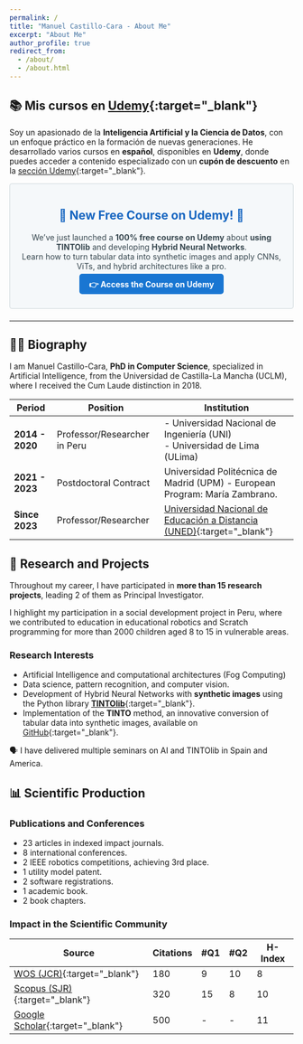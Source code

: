 ```yaml
---
permalink: /
title: "Manuel Castillo-Cara - About Me"
excerpt: "About Me"
author_profile: true
redirect_from: 
  - /about/
  - /about.html
---
```


## 📚 **Mis cursos en [Udemy](https://www.manuelcastillo.eu/udemy/){:target="_blank"}**  

Soy un apasionado de la **Inteligencia Artificial y la Ciencia de Datos**, con un enfoque práctico en la formación de nuevas generaciones. He desarrollado varios cursos en **español**, disponibles en **Udemy**, donde puedes acceder a contenido especializado con un **cupón de descuento** en la [sección Udemy](https://www.manuelcastillo.eu/udemy/){:target="_blank"}.  

<div style="border: 1px solid #cfd8dc; padding: 1em; margin-bottom: 1.5em; border-radius: 4px; background-color: #f5f8fa;">
  <h2 style="color: #1565c0; text-align: center;">🎉 New Free Course on Udemy! 🎉</h2>
  <p style="text-align: center; font-size: 1em; color: #37474f;">
    We’ve just launched a <strong>100% free course on Udemy</strong> about <strong>using TINTOlib</strong> and developing <strong>Hybrid Neural Networks</strong>.<br/>
    Learn how to turn tabular data into synthetic images and apply CNNs, ViTs, and hybrid architectures like a pro.
  </p>
  <p style="text-align: center;">
    <a href="https://www.udemy.com/course/tintolib-deep-learning-tabutar-data-con-imagenes-sinteticas/?referralCode=16B7C59C2E3B0BD249D0" 
       style="background-color: #1976d2; color: white; padding: 0.7em 1.2em; text-decoration: none; font-weight: bold; border-radius: 5px;">
      👉 Access the Course on Udemy
    </a>
  </p>
</div>

---

## 👨‍🎓 **Biography**  

I am Manuel Castillo-Cara, **PhD in Computer Science**, specialized in Artificial Intelligence, from the Universidad de Castilla-La Mancha (UCLM), where I received the Cum Laude distinction in 2018.  

| Period       | Position | Institution |
|--------------|------------------------------------------------|------------------------------------------------|
| **2014 - 2020** | Professor/Researcher in Peru | - Universidad Nacional de Ingeniería (UNI) <br> - Universidad de Lima (ULima) |
| **2021 - 2023** | Postdoctoral Contract | Universidad Politécnica de Madrid (UPM) - European Program: María Zambrano. |
| **Since 2023** | Professor/Researcher | [Universidad Nacional de Educación a Distancia (UNED)](https://www.uned.es/universidad/docentes/informatica/jose-manuel-castillo-cara.html){:target="_blank"} |

## 🔬 **Research and Projects**  

Throughout my career, I have participated in **more than 15 research projects**, leading 2 of them as Principal Investigator.  

I highlight my participation in a social development project in Peru, where we contributed to education in educational robotics and Scratch programming for more than 2000 children aged 8 to 15 in vulnerable areas.  

### **Research Interests**  
- Artificial Intelligence and computational architectures (Fog Computing)
- Data science, pattern recognition, and computer vision.  
- Development of Hybrid Neural Networks with **synthetic images** using the Python library [**TINTOlib**](https://tintolib.readthedocs.io/en/latest/tinto.html){:target="_blank"}.  
- Implementation of the **TINTO** method, an innovative conversion of tabular data into synthetic images, available on [GitHub](https://github.com/oeg-upm/TINTO){:target="_blank"}.  

🗣️ I have delivered multiple seminars on AI and TINTOlib in Spain and America.  

## 📊 **Scientific Production**  

### **Publications and Conferences**  
- 23 articles in indexed impact journals.  
- 8 international conferences.  
- 2 IEEE robotics competitions, achieving 3rd place.  
- 1 utility model patent.  
- 2 software registrations.  
- 1 academic book.  
- 2 book chapters.  

### **Impact in the Scientific Community**  

| Source | Citations | #Q1 | #Q2 | H-Index |
|--------|------|----|----|----------|
| [WOS (JCR)](https://www.webofscience.com/wos/author/record/O-9762-2017){:target="_blank"} | 180 | 9 | 10 | 8 |
| [Scopus (SJR)](https://www.scopus.com/authid/detail.uri?authorId=57200871251){:target="_blank"} | 320 | 15 | 8 | 10 |
| [Google Scholar](https://scholar.google.es/citations?hl=es&authuser=2&user=r0JytwIAAAAJ){:target="_blank"} | 500 | - | - | 11 |